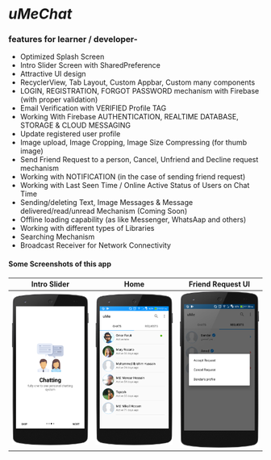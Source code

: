 # *uMeChat*

### features for learner / developer-
* Optimized Splash Screen
* Intro Slider Screen with SharedPreference
* Attractive UI design
* RecyclerView, Tab Layout, Custom Appbar, Custom many components
* LOGIN, REGISTRATION, FORGOT PASSWORD mechanism with Firebase (with proper validation)
* Email Verification with VERIFIED Profile TAG
* Working With Firebase AUTHENTICATION, REALTIME DATABASE, STORAGE & CLOUD MESSAGING
* Update registered user profile
* Image upload, Image Cropping, Image Size Compressing (for thumb image)
* Send Friend Request to a person, Cancel, Unfriend and Decline request mechanism
* Working with NOTIFICATION (in the case of sending friend request)
* Working with Last Seen Time / Online Active Status of Users on Chat Time
* Sending/deleting Text, Image Messages & Message delivered/read/unread Mechanism (Coming Soon)
* Offline loading capability (as like Messenger, WhatsAap and others)
* Working with different types of Libraries
* Searching Mechanism
* Broadcast Receiver for Network Connectivity 


#### Some Screenshots of this app

 Intro Slider                               | Home                                        | Friend Request UI 
:------------------------------------------:|:-------------------------------------------:|:----------------------------------------:
 <img src="myFiles/intro.png" width="200"> | <img src="myFiles/home_n.png" width="200">  |  <img src="myFiles/request_page.png" width="200">

